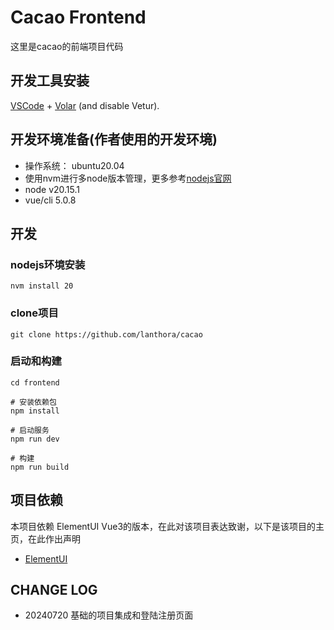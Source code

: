 # Cacao Frontend
这里是cacao的前端项目代码

## 开发工具安装

[VSCode](https://code.visualstudio.com/) + [Volar](https://marketplace.visualstudio.com/items?itemName=Vue.volar) (and disable Vetur).

## 开发环境准备(作者使用的开发环境)
- 操作系统： ubuntu20.04
- 使用nvm进行多node版本管理，更多参考[nodejs官网](https://nodejs.cn/en/download)
- node v20.15.1
- vue/cli 5.0.8

## 开发
### nodejs环境安装

    nvm install 20

### clone项目

    git clone https://github.com/lanthora/cacao

### 启动和构建

    cd frontend
    
    # 安装依赖包
    npm install

    # 启动服务
    npm run dev

    # 构建
    npm run build

## 项目依赖
本项目依赖 ElementUI Vue3的版本，在此对该项目表达致谢，以下是该项目的主页，在此作出声明

- [ElementUI](https://element-plus.org/zh-CN/component/overview.html)

## CHANGE LOG
- 20240720 基础的项目集成和登陆注册页面
